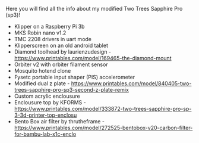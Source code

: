 Here you will find all the info about my modified Two Trees Sapphire Pro (sp3)!

  - Klipper on a Raspberry Pi 3b
  - MKS Robin nano v1.2
  - TMC 2208 drivers in uart mode
  - Klipperscreen on an old android tablet
  - Diamond toolhead by laurienzudesign - https://www.printables.com/model/169465-the-diamond-mount
  - Orbiter v2 with orbiter filament sensor
  - Mosquito hotend clone
  - Fysetc portable input shaper (PIS) accelerometer
  - Modified dual z plate - https://www.printables.com/model/840405-two-trees-sapphire-pro-sp3-second-z-plate-remix
  - Custom acrylic enclousure
  - Enclousure top by KFORMS - https://www.printables.com/model/333872-two-trees-sapphire-pro-sp-3-3d-printer-top-enclosu
  - Bento Box air filter by thrutheframe - https://www.printables.com/model/272525-bentobox-v20-carbon-filter-for-bambu-lab-x1c-enclo
